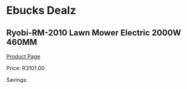 
# Ebucks Dealz
## Ryobi-RM-2010 Lawn Mower Electric 2000W 460MM
[Product Page](https://www.ebucks.com/web/shop/productSelected.do?prodId=1220050574&catId=363410833)

Price: R3101.00

Savings: 


	